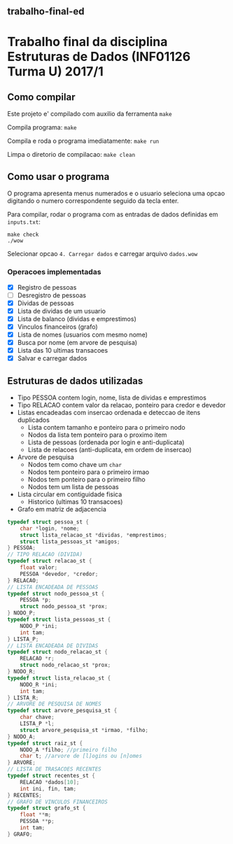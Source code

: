 ## trabalho-final-ed
# Trabalho final da disciplina Estruturas de Dados (INF01126 Turma U) 2017/1

## Como compilar

Este projeto e' compilado com auxilio da ferramenta `make`

Compila programa:
`make` 

Compila e roda o programa imediatamente:
`make run`

Limpa o diretorio de compilacao:
`make clean`

## Como usar o programa
O programa apresenta menus numerados e o usuario seleciona uma opcao
digitando o numero correspondente seguido da tecla enter.

Para compilar, rodar o programa com as entradas de dados definidas
em `inputs.txt`:

```
make check
./wow
```
Selecionar opcao `4. Carregar dados` e carregar arquivo `dados.wow`

### Operacoes implementadas
- [x] Registro de pessoas
- [ ] Desregistro de pessoas
- [x] Dividas de pessoas
- [x] Lista de dividas de um usuario
- [x] Lista de balanco (dividas e emprestimos)
- [x] Vinculos financeiros (grafo)
- [x] Lista de nomes (usuarios com mesmo nome)
- [x] Busca por nome (em arvore de pesquisa)
- [x] Lista das 10 ultimas transacoes
- [x] Salvar e carregar dados

## Estruturas de dados utilizadas

* Tipo PESSOA contem login, nome, lista de dividas e emprestimos
* Tipo RELACAO contem valor da relacao, ponteiro para credor e devedor
* Listas encadeadas com insercao ordenada e deteccao de itens duplicados
  * Lista contem tamanho e ponteiro para o primeiro nodo
  * Nodos da lista tem ponteiro para o proximo item
  * Lista de pessoas (ordenada por login e anti-duplicata)
  * Lista de relacoes (anti-duplicata, em ordem de insercao)
* Arvore de pesquisa
  * Nodos tem como chave um `char`
  * Nodos tem ponteiro para o primeiro irmao
  * Nodos tem ponteiro para o primeiro filho
  * Nodos tem um lista de pessoas
* Lista circular em contiguidade fisica
  * Historico (ultimas 10 transacoes)
* Grafo em matriz de adjacencia

```c
typedef struct pessoa_st {
	char *login, *nome;
	struct lista_relacao_st *dividas, *emprestimos;
	struct lista_pessoas_st *amigos;
} PESSOA;
// TIPO RELACAO (DIVIDA)
typedef struct relacao_st {
	float valor;
	PESSOA *devedor, *credor;
} RELACAO;
// LISTA ENCADEADA DE PESSOAS
typedef struct nodo_pessoa_st {
	PESSOA *p;
	struct nodo_pessoa_st *prox;
} NODO_P;
typedef struct lista_pessoas_st {
	NODO_P *ini;
	int tam;
} LISTA_P;
// LISTA ENCADEADA DE DIVIDAS
typedef struct nodo_relacao_st {
	RELACAO *r;
	struct nodo_relacao_st *prox;
} NODO_R;
typedef struct lista_relacao_st {
	NODO_R *ini;
	int tam;
} LISTA_R;
// ARVORE DE PESQUISA DE NOMES
typedef struct arvore_pesquisa_st {
	char chave;
	LISTA_P *l;
	struct arvore_pesquisa_st *irmao, *filho;
} NODO_A;
typedef struct raiz_st {
	NODO_A *filho; //primeiro filho
	char t; //arvore de [l]ogins ou [n]omes
} ARVORE;
// LISTA DE TRASACOES RECENTES
typedef struct recentes_st {
    RELACAO *dados[10];
    int ini, fin, tam;
} RECENTES;
// GRAFO DE VINCULOS FINANCEIROS
typedef struct grafo_st {
    float **m;
    PESSOA **p;
    int tam;
} GRAFO;
```
